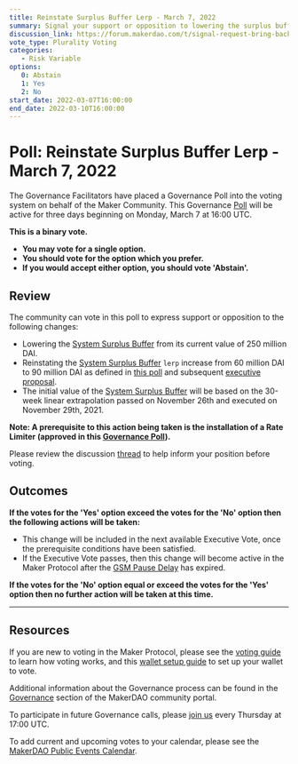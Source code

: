 ```yaml
---
title: Reinstate Surplus Buffer Lerp - March 7, 2022
summary: Signal your support or opposition to lowering the surplus buffer to reinstate its gradual increase to 90 million DAI.
discussion_link: https://forum.makerdao.com/t/signal-request-bring-back-the-mkr-burn-part-ii/13146
vote_type: Plurality Voting
categories:
   - Risk Variable
options:
   0: Abstain
   1: Yes
   2: No
start_date: 2022-03-07T16:00:00
end_date: 2022-03-10T16:00:00
---
```

# Poll: Reinstate Surplus Buffer Lerp - March 7, 2022

The Governance Facilitators have placed a Governance Poll into the voting system on behalf of the Maker Community. This Governance [Poll](https://community-development.makerdao.com/en/learn/governance/on-chain-gov) will be active for three days beginning on Monday, March 7 at 16:00 UTC.

**This is a binary vote.** 
- **You may vote for a single option.** 
- **You should vote for the option which you prefer.**
- **If you would accept either option, you should vote 'Abstain'.**

## Review

The community can vote in this poll to express support or opposition to the following changes: 
* Lowering the [System Surplus Buffer](https://manual.makerdao.com/parameter-index/core/param-system-surplus-buffer) from its current value of 250 million DAI.
* Reinstating the [System Surplus Buffer](https://manual.makerdao.com/parameter-index/core/param-system-surplus-buffer) `lerp` increase from 60 million DAI to 90 million DAI as defined in [this poll](https://vote.makerdao.com/polling/QmUqfZRv?network=mainnet#poll-detail) and subsequent [executive proposal](https://vote.makerdao.com/executive/template-executive-vote-onboarding-new-vault-types-parameter-changes-and-core-unit-budget-distributions-november-26-2021?network=mainnet#proposal-detail).
* The initial value of the [System Surplus Buffer](https://manual.makerdao.com/parameter-index/core/param-system-surplus-buffer) will be based on the 30-week linear extrapolation passed on November 26th and executed on November 29th, 2021. 

**Note: A prerequisite to this action being taken is the installation of a Rate Limiter (approved in this [Governance Poll](https://vote.makerdao.com/polling/Qmdd4Pg7?network=mainnet#poll-detail)).** 

Please review the discussion [thread](https://forum.makerdao.com/t/signal-request-bring-back-the-mkr-burn-part-ii/13146) to help inform your position before voting.

## Outcomes

**If the votes for the 'Yes' option exceed the votes for the 'No' option then the following actions will be taken:**
* This change will be included in the next available Executive Vote, once the prerequisite conditions have been satisfied.
* If the Executive Vote passes, then this change will become active in the Maker Protocol after the [GSM Pause Delay](https://community-development.makerdao.com/en/learn/governance/param-gsm-pause-delay) has expired.

**If the votes for the 'No' option equal or exceed the votes for the 'Yes' option then no further action will be taken at this time.**

---

## Resources

If you are new to voting in the Maker Protocol, please see the [voting guide](https://community-development.makerdao.com/en/learn/governance/how-voting-works/) to learn how voting works, and this [wallet setup guide](https://community-development.makerdao.com/en/learn/governance/voting-setup/) to set up your wallet to vote.

Additional information about the Governance process can be found in the [Governance](https://community-development.makerdao.com/en/learn/governance) section of the MakerDAO community portal.

To participate in future Governance calls, please [join us](https://github.com/makerdao/community/tree/master/governance/governance-and-risk-meetings) every Thursday at 17:00 UTC.

To add current and upcoming votes to your calendar, please see the [MakerDAO Public Events Calendar](https://calendar.google.com/calendar/embed?src=makerdao.com_3efhm2ghipksegl009ktniomdk%40group.calendar.google.com&ctz=UTC&mode=week&showCalendars=0&showPrint=0).
